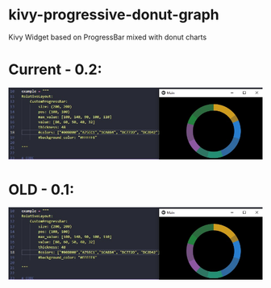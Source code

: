 # kivy-progressive-donut-graph
Kivy Widget based on ProgressBar mixed with donut charts

# Current - 0.2:
![alt text](https://github.com/Foxtryan/kivy-progressive-donut-graph/blob/main/example-image.jpg)


# OLD - 0.1:
![alt text](https://github.com/Foxtryan/kivy-progressive-donut-graph/blob/0.1/example-image.jpg)
